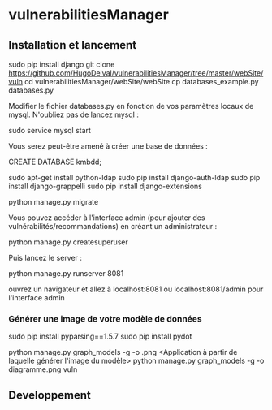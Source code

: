 # vulnerabilitiesManager

## Installation et lancement

sudo pip install django
git clone https://github.com/HugoDelval/vulnerabilitiesManager/tree/master/webSite/vuln
cd  vulnerabilitiesManager/webSite/webSite
cp databases_example.py databases.py

Modifier le fichier databases.py en fonction de vos paramètres locaux de mysql.
N'oubliez pas de lancez mysql :

sudo service mysql start

Vous serez peut-être amené à créer une base de données :

CREATE DATABASE kmbdd;


sudo apt-get install python-ldap
sudo pip install django-auth-ldap
sudo pip install django-grappelli
sudo pip install django-extensions

python manage.py migrate

Vous pouvez accéder à l'interface admin (pour ajouter des vulnérabilités/recommandations) en créant un administrateur :

python manage.py createsuperuser

Puis lancez le server :

python manage.py runserver 8081

ouvrez un navigateur et allez à localhost:8081 ou localhost:8081/admin pour l'interface admin

### Générer une image de votre modèle de données

sudo pip install pyparsing==1.5.7
sudo pip install pydot

python manage.py graph_models -g -o <NOM>.png <Application à partir de laquelle générer l'image du modèle>
python manage.py graph_models -g -o diagramme.png vuln


## Developpement


